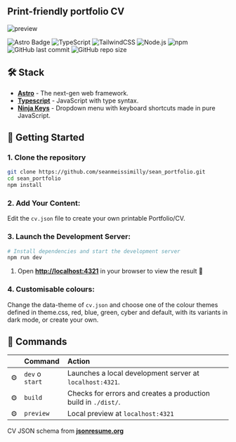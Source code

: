 ## Print-friendly portfolio CV

![preview](https://ibb.co/6RSqHqwH)

![Astro Badge](https://img.shields.io/badge/Astro-BC52EE?logo=astro&logoColor=fff&style=flat)
![TypeScript](https://img.shields.io/badge/TypeScript-007ACC?logo=typescript&logoColor=white)
![TailwindCSS](https://img.shields.io/badge/Tailwind_CSS-38B2AC?logo=tailwind-css&logoColor=white)
![Node.js](https://img.shields.io/badge/Node.js-43853D?logo=node.js&logoColor=white)
![npm](https://img.shields.io/badge/npm-CB3837?logo=npm&logoColor=white)
![GitHub last commit](https://img.shields.io/github/last-commit/seanmeissimilly/sean_portfolio)
![GitHub repo size](https://img.shields.io/github/repo-size/seanmeissimilly/sean_portfolio)

## 🛠️ Stack

- [**Astro**](https://astro.build/) - The next-gen web framework.
- [**Typescript**](https://www.typescriptlang.org/) - JavaScript with type syntax.
- [**Ninja Keys**](https://github.com/ssleptsov/ninja-keys) - Dropdown menu with keyboard shortcuts made in pure JavaScript.

## 🚀 Getting Started

### 1. Clone the repository

```bash
git clone https://github.com/seanmeissimilly/sean_portfolio.git
cd sean_portfolio
npm install
```

### 2. Add Your Content:

Edit the `cv.json` file to create your own printable Portfolio/CV.

### 3. Launch the Development Server:

```bash
# Install dependencies and start the development server
npm run dev
```

1. Open [**http://localhost:4321**](http://localhost:4321/) in your browser to view the result 🚀

### 4. Customisable colours:
Change the data-theme of `cv.json` and choose one of the colour themes defined in theme.css, red, blue, green, cyber and default, with its variants in dark mode, or create your own.

## 🧞 Commands

|     | Command         | Action                                                                       |
| :-- | :-------------- | :--------------------------------------------------------------------------- |
| ⚙️  | `dev` o `start` | Launches a local development server at `localhost:4321`.                   |
| ⚙️  | `build`         | Checks for errors and creates a production build in `./dist/`. |
| ⚙️  | `preview`       | Local preview at `localhost:4321`                                       |

CV JSON schema from [**jsonresume.org**](https://jsonresume.org/schema/)


